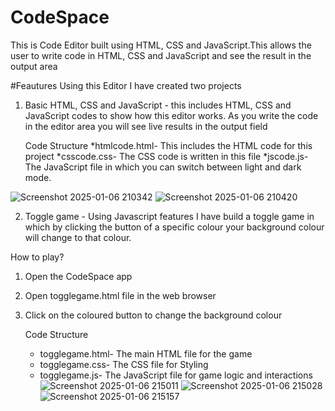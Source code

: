 # CodeSpace
This is Code Editor built using HTML, CSS and JavaScript.This allows the user to write code in HTML, CSS and JavaScript and see the result in the output area

#Feautures
Using this Editor I have created two projects
1) Basic HTML, CSS and JavaScript - this includes HTML, CSS and JavaScript codes to show how this editor works. As you write the code in the editor area you will see live results in the output field
   
   Code Structure
   *htmlcode.html- This includes the HTML code for this project
   *csscode.css- The CSS code is written in this file
   *jscode.js- The JavaScript file in which you can switch between light and dark mode.

![Screenshot 2025-01-06 210342](https://github.com/user-attachments/assets/18aa41ed-6db4-4eb1-b7ac-e0481926b4fb)
![Screenshot 2025-01-06 210420](https://github.com/user-attachments/assets/776e694a-b2c3-4e2f-9f75-7b5e47a28712)

2) Toggle game - Using Javascript features I have build a toggle game in which by clicking the button of a specific colour your background colour will change to that colour.
   
 How to play?
1. Open the CodeSpace app
2. Open togglegame.html file in the web browser
3. Click on the coloured button to change the background colour
   
   Code Structure
   * togglegame.html- The main HTML file for the game
   * togglegame.css- The CSS file for Styling
   * togglegame.js- The JavaScript file for game logic and interactions
     ![Screenshot 2025-01-06 215011](https://github.com/user-attachments/assets/8406916a-c74c-493b-a3a1-b2c45e6c5aa5)
     ![Screenshot 2025-01-06 215028](https://github.com/user-attachments/assets/d67c2c6c-ae07-4283-a8ab-6bfedb9b36d2)
     ![Screenshot 2025-01-06 215157](https://github.com/user-attachments/assets/904c7058-350c-4f77-8798-8ce0ae89cbe0)



   
